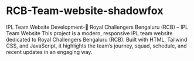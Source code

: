 # RCB-Team-website-shadowfox
IPL Team Website Development-🏏 Royal Challengers Bengaluru (RCB) – IPL Team Website This project is a modern, responsive IPL team website dedicated to Royal Challengers Bengaluru (RCB). Built with HTML, Tailwind CSS, and JavaScript, it highlights the team’s journey, squad, schedule, and recent updates in an engaging way.

